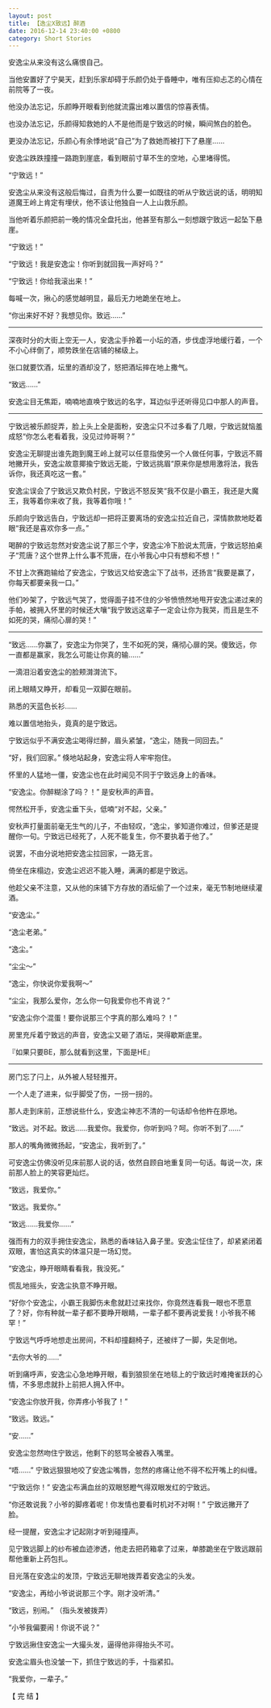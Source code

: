 ```yaml
---
layout: post
title: 【逸尘X致远】醉酒
date: 2016-12-14 23:40:00 +0800
category: Short Stories
---
```


安逸尘从来没有这么痛恨自己。

当他安置好了宁昊天，赶到乐家却碍于乐颜仍处于昏睡中，唯有压抑忐忑的心情在前院等了一夜。

他没办法忘记，乐颜睁开眼看到他就流露出难以置信的惊喜表情。

也没办法忘记，乐颜得知救她的人不是他而是宁致远的时候，瞬间煞白的脸色。

更没办法忘记，乐颜心有余悸地说“自己”为了救她而被打下了悬崖……

安逸尘跌跌撞撞一路跑到崖底，看到眼前寸草不生的空地，心里堵得慌。

“宁致远！”

安逸尘从来没有这般后悔过，自责为什么要一如既往的听从宁致远说的话，明明知道魔王岭上肯定有埋伏，他不该让他独自一人上山救乐颜。

当他听着乐颜把前一晚的情况全盘托出，他甚至有那么一刻想跟宁致远一起坠下悬崖。

“宁致远！”

“宁致远！我是安逸尘！你听到就回我一声好吗？”

“宁致远！你给我滚出来！”

每喊一次，揪心的感觉越明显，最后无力地跪坐在地上。

“你出来好不好？我想见你。致远……”

----

深夜时分的大街上空无一人，安逸尘手拎着一小坛的酒，步伐虚浮地缓行着，一个不小心绊倒了，顺势跌坐在店铺的梯级上。

张口就要饮酒，坛里的酒却没了，怒把酒坛摔在地上撒气。

“致远……”

安逸尘目无焦距，喃喃地直唤宁致远的名字，耳边似乎还听得见口中那人的声音。

----

宁致远被乐颜捉弄，脸上头上全是面粉，安逸尘只不过多看了几眼，宁致远就恼羞成怒“你怎么老看着我，没见过帅哥啊？”

安逸尘无聊提出谁先跑到魔王岭上就可以任意指使另一个人做任何事，宁致远不屑地撇开头，安逸尘故意揶揄宁致远无能，宁致远挑眉“原来你是想用激将法，我告诉你，我还真吃这一套。”

安逸尘误会了宁致远又欺负村民，宁致远不怒反笑“我不仅是小霸王，我还是大魔王，我等着你来收了我，我等着你哦！”

乐颜向宁致远告白，宁致远却一把将正要离场的安逸尘拉近自己，深情款款地眨着眼“我还是喜欢你多一点。”

喝醉的宁致远忽然对安逸尘说了那三个字，安逸尘冷下脸说太荒唐，宁致远怒拍桌子“荒唐？这个世界上什么事不荒唐，在小爷我心中只有想和不想！”

不甘上次赛跑输给了安逸尘，宁致远又给安逸尘下了战书，还扬言“我要是赢了，你每天都要亲我一口。”

他们吵架了，宁致远气哭了，觉得面子挂不住的少爷愤愤然地甩开安逸尘递过来的手帕，被拥入怀里的时候还大嚷“我宁致远这辈子一定会让你为我哭，而且是生不如死的哭，痛彻心扉的哭！”

----

“致远……你赢了，安逸尘为你哭了，生不如死的哭，痛彻心扉的哭。傻致远，你一直都是赢家，我怎么可能让你真的输……”

一滴泪沿着安逸尘的脸颊潸潸流下。

闭上眼睛又睁开，却看见一双脚在眼前。

熟悉的天蓝色长衫……

难以置信地抬头，竟真的是宁致远。

宁致远似乎不满安逸尘喝得烂醉，眉头紧皱，“逸尘，随我一同回去。”

“好，我们回家。” 倏地站起身，安逸尘将人牢牢抱住。

怀里的人猛地一僵，安逸尘也在此时闻见不同于宁致远身上的香味。

“安逸尘。你醉糊涂了吗？！” 是安秋声的声音。

愕然松开手，安逸尘垂下头，低喃“对不起，父亲。”

安秋声打量面前毫无生气的儿子，不由轻叹，“逸尘，爹知道你难过，但爹还是提醒你一句。宁致远已经死了，人死不能复生，你不要执着于他了。”

说罢，不由分说地把安逸尘拉回家，一路无言。

倚坐在床榻边，安逸尘迟迟不能入睡，满满的都是宁致远。

他趁父亲不注意，又从他的床铺下方存放的酒坛偷了一个过来，毫无节制地继续灌酒。

“安逸尘。”

“逸尘老弟。”

“逸尘。”

“尘尘～”

“逸尘，你快说你爱我啊～”

“尘尘，我那么爱你，怎么你一句我爱你也不肯说？”

“安逸尘你个混蛋！要你说那三个字真的那么难吗？！”

房里充斥着宁致远的声音，安逸尘又砸了酒坛，哭得歇斯底里。

『如果只要BE，那么就看到这里，下面是HE』

----

房门忘了闩上，从外被人轻轻推开。

一个人走了进来，似乎脚受了伤，一拐一拐的。

那人走到床前，正想说些什么，安逸尘神志不清的一句话却令他杵在原地。

“致远。对不起。致远……我爱你。我爱你，你听到吗？呵。你听不到了……”

那人的嘴角微微扬起，“安逸尘，我听到了。”

可安逸尘仿佛没听见床前那人说的话，依然自顾自地重复同一句话。每说一次，床前那人脸上的笑容更灿烂。

“致远，我爱你。”

“致远。我爱你。”

“致远……我爱你……”

强而有力的双手拥住安逸尘，熟悉的香味钻入鼻子里。安逸尘怔住了，却紧紧闭着双眼，害怕这真实的体温只是一场幻觉。

“安逸尘，睁开眼睛看看我，我没死。”

慌乱地摇头，安逸尘执意不睁开眼。

“好你个安逸尘，小霸王我脚伤未愈就赶过来找你，你竟然连看我一眼也不愿意了？好，你有种就一辈子都不要睁开眼睛，一辈子都不要再说爱我！小爷我不稀罕！”

宁致远气呼呼地想走出房间，不料却撞翻椅子，还被绊了一脚，失足倒地。

“去你大爷的……”

听到痛呼声，安逸尘心急地睁开眼，看到狼狈坐在地毯上的宁致远时难掩雀跃的心情，不多思虑就扑上前把人拥入怀中。

“安逸尘你放开我，你弄疼小爷我了！”

“致远。致远。”

“安……”

安逸尘忽然吻住宁致远，他剩下的怒骂全被吞入嘴里。

“唔……” 宁致远狠狠地咬了安逸尘嘴唇，忽然的疼痛让他不得不松开嘴上的纠缠。

“宁致远你！” 安逸尘布满血丝的双眼怒瞪气得双眼发红的宁致远。

“你还敢说我？小爷的脚疼着呢！你发情也要看时机对不对啊！” 宁致远撇开了脸。

经一提醒，安逸尘才记起刚才听到碰撞声。

见宁致远脚上的纱布被血迹渗透，他走去把药箱拿了过来，单膝跪坐在宁致远跟前帮他重新上药包扎。

目光落在安逸尘的发顶，宁致远无聊地拨弄着安逸尘的头发。

“安逸尘，再给小爷说说那三个字。刚才没听清。”

“致远，别闹。” （指头发被拨弄）

“小爷我偏要闹！你说不说？”

宁致远揪住安逸尘一大撮头发，逼得他非得抬头不可。

安逸尘眉头也没皱一下，抓住宁致远的手，十指紧扣。

“我爱你，一辈子。”

【 完 结 】